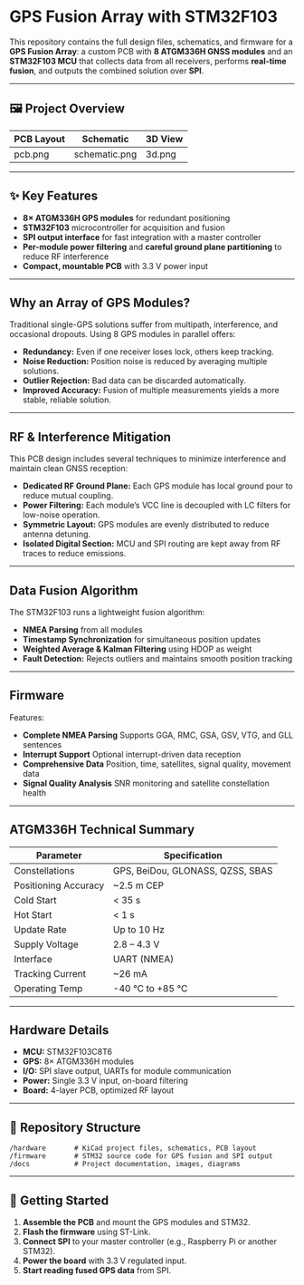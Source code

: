 # GPS Fusion Array with STM32F103

This repository contains the full design files, schematics, and firmware for a **GPS Fusion Array**:
a custom PCB with **8 ATGM336H GNSS modules** and an **STM32F103 MCU** that collects data from all receivers,
performs **real-time fusion**, and outputs the combined solution over **SPI**.

---

## 🖼️ Project Overview

| PCB Layout | Schematic     | 3D View |
| ---------- | ------------- | ------- |
| pcb.png    | schematic.png | 3d.png  |

---

## ✨ Key Features

- **8× ATGM336H GPS modules** for redundant positioning
- **STM32F103** microcontroller for acquisition and fusion
- **SPI output interface** for fast integration with a master controller
- **Per-module power filtering** and **careful ground plane partitioning** to reduce RF interference
- **Compact, mountable PCB** with 3.3 V power input

---

## Why an Array of GPS Modules?

Traditional single-GPS solutions suffer from multipath, interference, and occasional dropouts.
Using 8 GPS modules in parallel offers:

- **Redundancy:** Even if one receiver loses lock, others keep tracking.
- **Noise Reduction:** Position noise is reduced by averaging multiple solutions.
- **Outlier Rejection:** Bad data can be discarded automatically.
- **Improved Accuracy:** Fusion of multiple measurements yields a more stable, reliable solution.

---

## RF & Interference Mitigation

This PCB design includes several techniques to minimize interference and maintain clean GNSS reception:

- **Dedicated RF Ground Plane:** Each GPS module has local ground pour to reduce mutual coupling.
- **Power Filtering:** Each module’s VCC line is decoupled with LC filters for low-noise operation.
- **Symmetric Layout:** GPS modules are evenly distributed to reduce antenna detuning.
- **Isolated Digital Section:** MCU and SPI routing are kept away from RF traces to reduce emissions.

---

## Data Fusion Algorithm

The STM32F103 runs a lightweight fusion algorithm:

- **NMEA Parsing** from all modules
- **Timestamp Synchronization** for simultaneous position updates
- **Weighted Average & Kalman Filtering** using HDOP as weight
- **Fault Detection:** Rejects outliers and maintains smooth position tracking

---

## Firmware

Features:

- **Complete NMEA Parsing** Supports GGA, RMC, GSA, GSV, VTG, and GLL sentences
- **Interrupt Support** Optional interrupt-driven data reception
- **Comprehensive Data** Position, time, satellites, signal quality, movement data
- **Signal Quality Analysis** SNR monitoring and satellite constellation health

---

## ATGM336H Technical Summary

| Parameter            | Specification                    |
| -------------------- | -------------------------------- |
| Constellations       | GPS, BeiDou, GLONASS, QZSS, SBAS |
| Positioning Accuracy | ~2.5 m CEP                       |
| Cold Start           | < 35 s                           |
| Hot Start            | < 1 s                            |
| Update Rate          | Up to 10 Hz                      |
| Supply Voltage       | 2.8 – 4.3 V                      |
| Interface            | UART (NMEA)                      |
| Tracking Current     | ~26 mA                           |
| Operating Temp       | -40 °C to +85 °C                 |

---

## Hardware Details

- **MCU:** STM32F103C8T6
- **GPS:** 8× ATGM336H modules
- **I/O:** SPI slave output, UARTs for module communication
- **Power:** Single 3.3 V input, on-board filtering
- **Board:** 4-layer PCB, optimized RF layout

---

## 📂 Repository Structure

```
/hardware       # KiCad project files, schematics, PCB layout
/firmware       # STM32 source code for GPS fusion and SPI output
/docs           # Project documentation, images, diagrams
```

---

## 🚀 Getting Started

1. **Assemble the PCB** and mount the GPS modules and STM32.
2. **Flash the firmware** using ST-Link.
3. **Connect SPI** to your master controller (e.g., Raspberry Pi or another STM32).
4. **Power the board** with 3.3 V regulated input.
5. **Start reading fused GPS data** from SPI.
